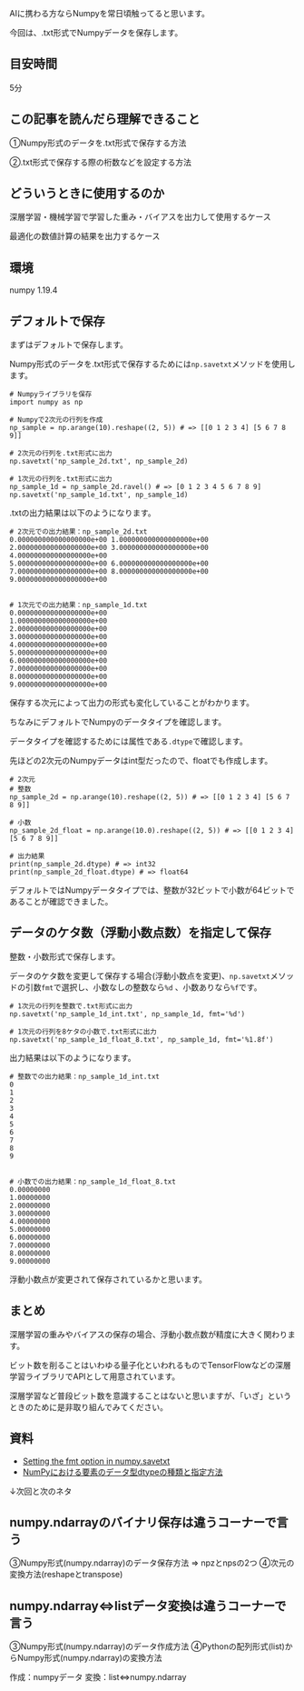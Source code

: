 AIに携わる方ならNumpyを常日頃触ってると思います。

今回は、.txt形式でNumpyデータを保存します。

## 目安時間
5分

## この記事を読んだら理解できること
①Numpy形式のデータを.txt形式で保存する方法

②.txt形式で保存する際の桁数などを設定する方法

## どういうときに使用するのか
深層学習・機械学習で学習した重み・バイアスを出力して使用するケース

最適化の数値計算の結果を出力するケース

## 環境
numpy 1.19.4


## デフォルトで保存
まずはデフォルトで保存します。

Numpy形式のデータを.txt形式で保存するためには`np.savetxt`メソッドを使用します。

```
# Numpyライブラリを保存
import numpy as np

# Numpyで2次元の行列を作成
np_sample = np.arange(10).reshape((2, 5)) # => [[0 1 2 3 4] [5 6 7 8 9]]

# 2次元の行列を.txt形式に出力
np.savetxt('np_sample_2d.txt', np_sample_2d)

# 1次元の行列を.txt形式に出力
np_sample_1d = np_sample_2d.ravel() # => [0 1 2 3 4 5 6 7 8 9]
np.savetxt('np_sample_1d.txt', np_sample_1d)
```


.txtの出力結果は以下のようになります。

```
# 2次元での出力結果：np_sample_2d.txt
0.000000000000000000e+00 1.000000000000000000e+00 2.000000000000000000e+00 3.000000000000000000e+00 4.000000000000000000e+00
5.000000000000000000e+00 6.000000000000000000e+00 7.000000000000000000e+00 8.000000000000000000e+00 9.000000000000000000e+00


# 1次元での出力結果：np_sample_1d.txt
0.000000000000000000e+00
1.000000000000000000e+00
2.000000000000000000e+00
3.000000000000000000e+00
4.000000000000000000e+00
5.000000000000000000e+00
6.000000000000000000e+00
7.000000000000000000e+00
8.000000000000000000e+00
9.000000000000000000e+00
```

保存する次元によって出力の形式も変化していることがわかります。


ちなみにデフォルトでNumpyのデータタイプを確認します。

データタイプを確認するためには属性である`.dtype`で確認します。

先ほどの2次元のNumpyデータはint型だったので、floatでも作成します。


```
# 2次元
# 整数
np_sample_2d = np.arange(10).reshape((2, 5)) # => [[0 1 2 3 4] [5 6 7 8 9]]

# 小数
np_sample_2d_float = np.arange(10.0).reshape((2, 5)) # => [[0 1 2 3 4] [5 6 7 8 9]]
```

```
# 出力結果
print(np_sample_2d.dtype) # => int32
print(np_sample_2d_float.dtype) # => float64
```

デフォルトではNumpyデータタイプでは、整数が32ビットで小数が64ビットであることが確認できました。


## データのケタ数（浮動小数点数）を指定して保存

整数・小数形式で保存します。

データのケタ数を変更して保存する場合(浮動小数点を変更)、`np.savetxt`メソッドの引数`fmt`で選択し、小数なしの整数なら`%d` 、小数ありなら`%f`です。


```
# 1次元の行列を整数で.txt形式に出力
np.savetxt('np_sample_1d_int.txt', np_sample_1d, fmt='%d')

# 1次元の行列を8ケタの小数で.txt形式に出力
np.savetxt('np_sample_1d_float_8.txt', np_sample_1d, fmt='%1.8f')

```


出力結果は以下のようになります。

```
# 整数での出力結果：np_sample_1d_int.txt
0
1
2
3
4
5
6
7
8
9


# 小数での出力結果：np_sample_1d_float_8.txt
0.00000000
1.00000000
2.00000000
3.00000000
4.00000000
5.00000000
6.00000000
7.00000000
8.00000000
9.00000000

```

浮動小数点が変更されて保存されているかと思います。


## まとめ

深層学習の重みやバイアスの保存の場合、浮動小数点数が精度に大きく関わります。

ビット数を削ることはいわゆる量子化といわれるものでTensorFlowなどの深層学習ライブラリでAPIとして用意されています。

深層学習など普段ビット数を意識することはないと思いますが、「いざ」というときのために是非取り組んでみてください。


## 資料
- [Setting the fmt option in numpy.savetxt](https://stackoverrun.com/ja/q/4637922)
- [NumPyにおける要素のデータ型dtypeの種類と指定方法](https://deepage.net/features/numpy-dtype.html)



↓次回と次のネタ

## numpy.ndarrayのバイナリ保存は違うコーナーで言う
③Numpy形式(numpy.ndarray)のデータ保存方法
=> npzとnpsの2つ
④次元の変換方法(reshapeとtranspose)

## numpy.ndarray<=>listデータ変換は違うコーナーで言う
③Numpy形式(numpy.ndarray)のデータ作成方法
④Pythonの配列形式(list)からNumpy形式(numpy.ndarray)の変換方法

作成：numpyデータ
変換：list<=>numpy.ndarray


